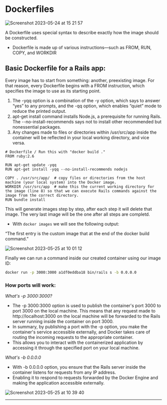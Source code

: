 # Dockerfiles

![Screenshot 2023-05-24 at 15 21 57](https://github.com/daniel-enqz/ruby-corners-100/assets/72522628/b885eedc-b4d9-4189-a404-79b4fc3a300e)

A Dockerfile uses special syntax to describe exactly how the image should be constructed.
- Dockerfile is made up of various instructions—such as FROM, RUN, COPY, and WORKDIR

## Basic Dockerfile for a Rails app:

Every image has to start from something: another, preexisting image. For that reason, every
Dockerfile begins with a FROM instruction, which specifies the image to use as its starting
point.

1. The -yqq option is a combination of the -y option, which says to answer “yes” to any prompts, and the -qq option, which enables “quiet” mode to reduce the printed output.
2. apt-get install command installs Node.js, a prerequisite for running Rails. The --no-install-recommends says not to install other recommended but nonessential packages.
3. Any changes made to files or directories within /usr/src/app inside the container will be reflected in your local working directory, and vice versa.

```
# Dockerfile / Run this with "docker build ."
FROM ruby:2.6 

RUN apt-get update -yqq                                 
RUN apt-get install -yqq --no-install-recommends nodejs 

COPY . /usr/src/app/  # copy files or directories from the host machine (your local system) into the Docker image.                               
WORKDIR /usr/src/app  # make this the current working directory for the image (line 8) so that we can execute Rails commands against the image from the correct directory.                                       
RUN bundle install
```
This will generate images step by step, after each step it will delete that image. The very last image will be the one after all steps are completd.
- With `docker images` we will see the following output:

“The first entry is the custom image that at the end of the docker build command.”

![Screenshot 2023-05-25 at 10 01 12](https://github.com/daniel-enqz/ruby-corners-100/assets/72522628/e3a572e7-5a18-4369-bb2f-3553ebf58544)

Finally we can run a command inside our created container using our image ID:

```bash
docker run -p 3000:3000 a1df0eddba18 bin/rails s -b 0.0.0.0
```
### How ports will work:

*What's -p 3000:3000?*
- The -p 3000:3000 option is used to publish the container's port 3000 to port 3000 on the local machine. This means that any request made to http://localhost:3000 on the local machine will be forwarded to the Rails server running inside the container on port 3000.
- In summary, by publishing a port with the -p option, you make the container's service accessible externally, and Docker takes care of routing the incoming requests to the appropriate container. 
- This allows you to interact with the containerized application by accessing it through the specified port on your local machine.

*What's -b 0.0.0.0*
- With -b 0.0.0.0 option, you ensure that the Rails server inside the container listens for requests from any IP address.
- Enabling it to respond to requests forwarded by the Docker Engine and making the application accessible externally.

![Screenshot 2023-05-25 at 10 39 40](https://github.com/daniel-enqz/ruby-corners-100/assets/72522628/c1966ee6-47e9-413e-9ef2-8d82eea0c072)

---

